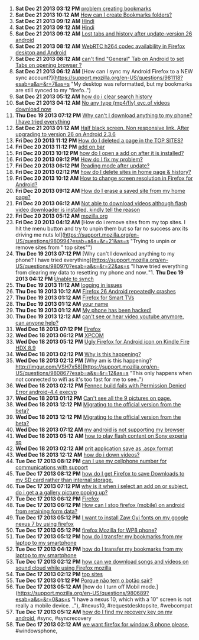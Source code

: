 1. **Sat Dec 21 2013 03:12 PM** [problem creating bookmarks](https://support.mozilla.org/en-US/questions/981167?esab=a&s=&r=0&as=s "Using FF26.0.1 on Samsung Galaxy Note 3. I've used FF on my PC for years bu..")
1. **Sat Dec 21 2013 10:12 AM** [How can I create Bookmarks folders?](https://support.mozilla.org/en-US/questions/981050?esab=a&s=&r=1&as=s "I like to group similar bookmarks together for ease of navigation. Without ..")
1. **Sat Dec 21 2013 09:12 AM** [Hindi](https://support.mozilla.org/en-US/questions/981137?esab=a&s=&r=2&as=s "duplicate of")
1. **Sat Dec 21 2013 09:12 AM** [Hindi](https://support.mozilla.org/en-US/questions/981136?esab=a&s=&r=3&as=s "my mobile hindi no Sapport")
1. **Sat Dec 21 2013 09:12 AM** [Lost tabs and history after update-version 26 android](https://support.mozilla.org/en-US/questions/981135?esab=a&s=&r=4&as=s "hello")
1. **Sat Dec 21 2013 08:12 AM** [WebRTC h264 codec availability in Firefox desktop and Android](https://support.mozilla.org/en-US/questions/981134?esab=a&s=&r=5&as=s "Following the announcement of Cisco h264 availability for WebRTC in Firefox..")
1. **Sat Dec 21 2013 08:12 AM** [can't find "General" Tab on Android to set Tabs on opening browser ?](https://support.mozilla.org/en-US/questions/981129?esab=a&s=&r=6&as=s "Trying to set 2 Tabs as Home Pages when opening Firefox in Android - instru..")
1. **Sat Dec 21 2013 06:12 AM** [How can I sync my Android Firefox to a NEW sync account?](https://support.mozilla.org/en-US/questions/981118?esab=a&s=&r=7&as=s "My desktop was reformatted, but my bookmarks are still synced to my "firefo..")
1. **Sat Dec 21 2013 05:12 AM** [how do i clear search history](https://support.mozilla.org/en-US/questions/981107?esab=a&s=&r=8&as=s "Searches in Google")
1. **Sat Dec 21 2013 04:12 AM** [No any type (mp4/flv) eyc.of videos download now](https://support.mozilla.org/en-US/questions/981084?esab=a&s=&r=9&as=s "Some days before all type of videos download easily, But now no videos down..")
1. **Thu Dec 19 2013 07:12 PM** [Why can't I download anything to my phone? I have tried everything](https://support.mozilla.org/en-US/questions/980970?esab=a&s=&r=0&as=s "I have tried everything from clearing my data to resetting my phone and now..")
1. **Sat Dec 21 2013 01:12 AM** [Half black screen. Non responsive link. After upgrading to version 26 on Android 2.3.6](https://support.mozilla.org/en-US/questions/981096?esab=a&s=&r=10&as=s "Hello.")
1. **Fri Dec 20 2013 11:12 PM** [How do I deleted a page in the TOP SITES?](https://support.mozilla.org/en-US/questions/981069?esab=a&s=&r=11&as=s "What detail. ?")
1. **Fri Dec 20 2013 11:12 PM** [add on bar](https://support.mozilla.org/en-US/questions/981090?esab=a&s=&r=12&as=s "where is the add on bar for Firefox android")
1. **Fri Dec 20 2013 10:12 PM** [how do I open a add on after it is installed?](https://support.mozilla.org/en-US/questions/981088?esab=a&s=&r=13&as=s "I need to know how to open a add in after it is installed")
1. **Fri Dec 20 2013 09:12 PM** [How do I fix my problem?](https://support.mozilla.org/en-US/questions/981083?esab=a&s=&r=14&as=s "I can not get past the Firefox start page. If I type an address (or random ..")
1. **Fri Dec 20 2013 06:12 PM** [Reading mode after update?](https://support.mozilla.org/en-US/questions/981075?esab=a&s=&r=15&as=s "Hello!
So, I installed an update for Firefox, saved a few pages to Reading ..")
1. **Fri Dec 20 2013 02:12 PM** [how do I delete sites in home page & history?](https://support.mozilla.org/en-US/questions/981058?esab=a&s=&r=16&as=s "I entered some web addresses today & I want to be rid of them.  how do I cl..")
1. **Fri Dec 20 2013 10:12 AM** [How to change screen resolution in Firefox for Android?](https://support.mozilla.org/en-US/questions/981038?esab=a&s=&r=17&as=s "Hello
I have a Galaxy Note 3 which it's display resolution is 1920x1080.
If..")
1. **Fri Dec 20 2013 09:12 AM** [How do I erase a saved site from my home page?](https://support.mozilla.org/en-US/questions/981024?esab=a&s=&r=18&as=s "I can't seem to erase one of the sites that was saved to my home page. I pe..")
1. **Fri Dec 20 2013 06:12 AM** [Not able to download videos although flash video downloader is installed, kindly tell the reason](https://support.mozilla.org/en-US/questions/980985?esab=a&s=&r=19&as=s "Not able to download videos although flash video downloader is installed, k..")
1. **Fri Dec 20 2013 05:12 AM** [mozilla.org](https://support.mozilla.org/en-US/questions/981002?esab=a&s=&r=20&as=s "firefox")
1. **Fri Dec 20 2013 04:12 AM** [How do i remove sites from my top sites. I hit the menu button and try to unpin them but so far no success anx its driving me nuts lol](https://support.mozilla.org/en-US/questions/980994?esab=a&s=&r=21&as=s "Trying to unpin or remove sites from " top sites"")
1. **Thu Dec 19 2013 07:12 PM** [Why can't I download anything to my phone? I have tried everything](https://support.mozilla.org/en-US/questions/980970?esab=a&s=&r=22&as=s "I have tried everything from clearing my data to resetting my phone and now.."1. **Thu Dec 19 2013 04:12 PM** [Unable to synch](https://support.mozilla.org/en-US/questions/980964?esab=a&s=&r=1&as=s "How do I find the Firefox synch button?")
1. **Thu Dec 19 2013 11:12 AM** [logging in issues](https://support.mozilla.org/en-US/questions/980933?esab=a&s=&r=2&as=s "tryimg to log in. am told that password and username is ok. tried many time..")
1. **Thu Dec 19 2013 10:12 AM** [Firefox 26 Android repeatedly crashes](https://support.mozilla.org/en-US/questions/980925?esab=a&s=&r=3&as=s "I am writing an app with lots of canvas and Dom manipulation with javascrip..")
1. **Thu Dec 19 2013 01:12 AM** [Firefox for Smart TVs](https://support.mozilla.org/en-US/questions/980894?esab=a&s=&r=4&as=s "I hope I'm posting this question in the right section. I love Firefox, I've..")
1. **Thu Dec 19 2013 01:12 AM** [your name](https://support.mozilla.org/en-US/questions/980893?esab=a&s=&r=5&as=s "harish")
1. **Thu Dec 19 2013 01:12 AM** [My phone has been hacked!](https://support.mozilla.org/en-US/questions/980892?esab=a&s=&r=6&as=s "This guy is in the room right next doour to me he's an insane Tweaker  With..")
1. **Thu Dec 19 2013 12:12 AM** [can't see or hear video youtube anymore,  can anyone help?](https://support.mozilla.org/en-US/questions/980891?esab=a&s=&r=7&as=s "started out fine, then I lost video...then audio. desired video comes up bu..")
1. **Wed Dec 18 2013 07:12 PM** [Firefox](https://support.mozilla.org/en-US/questions/980780?esab=a&s=&r=8&as=s "what is mean by Firefox")
1. **Wed Dec 18 2013 06:12 PM** [XPCOM](https://support.mozilla.org/en-US/questions/980881?esab=a&s=&r=9&as=s "Can someone please help me ...I keep getting COULDN'T LOAD XPCOM when ever ..")
1. **Wed Dec 18 2013 05:12 PM** [Ugly Firefox for Android icon on Kindle Fire HDX 8.9](https://support.mozilla.org/en-US/questions/980879?esab=a&s=&r=10&as=s "I have much praise for this browser which I have sideloaded onto my tablet...")
1. **Wed Dec 18 2013 02:12 PM** [Why is this happening?](https://support.mozilla.org/en-US/questions/980868?esab=a&s=&r=11&as=s "This occurs when not connected to wifi as that is too fast to see it happen..")
1. **Wed Dec 18 2013 02:12 PM** [Why am is this happening? http://imgur.com/VSH7x58](https://support.mozilla.org/en-US/questions/980867?esab=a&s=&r=12&as=s "This only happens when not connected to wifi as it's too fast for me to see..")
1. **Wed Dec 18 2013 02:12 PM** [Fennec build fails with Permission Denied Error android-4.4 execvp](https://support.mozilla.org/en-US/questions/980862?esab=a&s=&r=13&as=s "While attempting to build Fennec, the following error occurs, right after p..")
1. **Wed Dec 18 2013 01:12 PM** [Can't see all the 9 pictures on page.](https://support.mozilla.org/en-US/questions/980859?esab=a&s=&r=14&as=s "There are 9 pictures on this site in the link below, and I only see one?
It..")
1. **Wed Dec 18 2013 12:12 PM** [Migrating to the official version from the beta?](https://support.mozilla.org/en-US/questions/980850?esab=a&s=&r=15&as=s "Hi, 
I downloaded the beta version lately, and I have used for a while. How..")
1. **Wed Dec 18 2013 12:12 PM** [Migrating to the official version from the beta?](https://support.mozilla.org/en-US/questions/980849?esab=a&s=&r=16&as=s "(this post was accidentally sent incomplete, there was no edit link in the ..")
1. **Wed Dec 18 2013 07:12 AM** [my android is not supporting my browser](https://support.mozilla.org/en-US/questions/980822?esab=a&s=&r=0&as=s "App won't open")
1. **Wed Dec 18 2013 05:12 AM** [how to play flash content on Sony experia sp](https://support.mozilla.org/en-US/questions/980813?esab=a&s=&r=1&as=s "I'm running jellybean 4.1.2 trying to play On demand channels such as deman..")
1. **Wed Dec 18 2013 02:12 AM** [prit application save as .aspx format](https://support.mozilla.org/en-US/questions/980804?esab=a&s=&r=2&as=s "when i click in website prit application it save as .aspx format.")
1. **Wed Dec 18 2013 12:12 AM** [how do i down videos?](https://support.mozilla.org/en-US/questions/980796?esab=a&s=&r=3&as=s "yes i been try every i knw of to dwn load video, but haven problem")
1. **Tue Dec 17 2013 08:12 PM** [can I use my cellphone number for communications with support](https://support.mozilla.org/en-US/questions/980788?esab=a&s=&r=4&as=s "559-549-1192")
1. **Tue Dec 17 2013 08:12 PM** [how do I get Firefox to save Downloads to my SD card rather than internal storage.](https://support.mozilla.org/en-US/questions/980785?esab=a&s=&r=5&as=s "I have filled up all of the space in internal storage, I bought an SD card ..")
1. **Tue Dec 17 2013 07:12 PM** [why is it when i select an add on or subject, do i get a a gallery picture poping up?](https://support.mozilla.org/en-US/questions/980772?esab=a&s=&r=6&as=s "just like icon pics ever time i click a highlited subject")
1. **Tue Dec 17 2013 06:12 PM** [Firefox](https://support.mozilla.org/en-US/questions/980780?esab=a&s=&r=7&as=s "what is mean by Firefox")
1. **Tue Dec 17 2013 06:12 PM** [How can I stop firefox (mobile) on android from retaining form data?](https://support.mozilla.org/en-US/questions/980779?esab=a&s=&r=8&as=s "I have an android based kiosk used by patients for appointment check in.  F..")
1. **Tue Dec 17 2013 05:12 PM** [I want to install Zaw Gyi fonts on my google nexus 7 by using firefox](https://support.mozilla.org/en-US/questions/980777?esab=a&s=&r=9&as=s "I am using google nexus 7 and would like to install burmese font (myanmar f..")
1. **Tue Dec 17 2013 05:12 PM** [firefox Mozilla for WP8 phone?](https://support.mozilla.org/en-US/questions/980773?esab=a&s=&r=10&as=s "Is thus available for WP8 [phone)????")
1. **Tue Dec 17 2013 05:12 PM** [how do I transfer my bookmarks from my laptop to my smartphone](https://support.mozilla.org/en-US/questions/980770?esab=a&s=&r=11&as=s "l have an Samsung galaxy exhibit")
1. **Tue Dec 17 2013 04:12 PM** [how do I transfer my bookmarks from my laptop to my smartphone](https://support.mozilla.org/en-US/questions/980766?esab=a&s=&r=12&as=s "I own a Samsung galaxy exhibit")
1. **Tue Dec 17 2013 02:12 PM** [how can we download songs and videos on sound cloud while using Firefox mozilla](https://support.mozilla.org/en-US/questions/980754?esab=a&s=&r=13&as=s "how can I downooad songs on sound cloud")
1. **Tue Dec 17 2013 02:12 PM** [top sites](https://support.mozilla.org/en-US/questions/980752?esab=a&s=&r=14&as=s "When you touch the address bar it brings up a top sites list. how do you de..")
1. **Tue Dec 17 2013 01:12 PM** [Porque não tem o botão sair?](https://support.mozilla.org/en-US/questions/980747?esab=a&s=&r=15&as=s "Acho desnecessário ele ficar sempre rodando, consome muita memória ram.")
1. **Tue Dec 17 2013 05:12 AM** [how do I turn off Mobil mode.](https://support.mozilla.org/en-US/questions/980689?esab=a&s=&r=0&as=s "I have a nexus 10, which with a 10" screen is not really a mobile device.  .."), #nexus10, #requestdesktopsite, #webcompat
1. **Tue Dec 17 2013 05:12 AM** [how do I find my recovery key on my android](https://support.mozilla.org/en-US/questions/980687?esab=a&s=&r=1&as=s "I cannot find my android recovery to synchronize"), #sync, #syncrecovery
1. **Tue Dec 17 2013 02:12 AM** [we want firefox for window 8 phone please](https://support.mozilla.org/en-US/questions/980680?esab=a&s=&r=2&as=s "Please develop Firefox app for Lumia"), #windowsphone,
